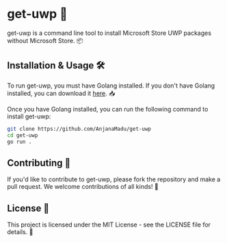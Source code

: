 # get-uwp 🚀
get-uwp is a command line tool to install Microsoft Store UWP packages without Microsoft Store. 📦

## Installation & Usage 🛠️
To run get-uwp, you must have Golang installed. If you don't have Golang installed, you can download it [here](https://golang.org/dl/). 📥

Once you have Golang installed, you can run the following command to install get-uwp:

```bash
git clone https://github.com/AnjanaMadu/get-uwp
cd get-uwp
go run .
```

## Contributing 🤝
If you'd like to contribute to get-uwp, please fork the repository and make a pull request. We welcome contributions of all kinds! 🙌

## License 📝
This project is licensed under the MIT License - see the LICENSE file for details. 📜
